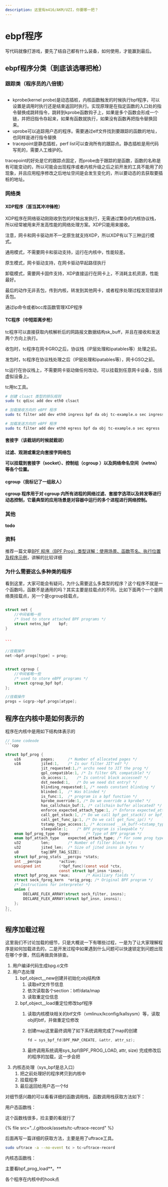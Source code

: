 ```yaml
---
description: 这里有m416/AKM/UZI，你要哪一把？
---
```


# ebpf程序

写代码就像打游戏，要先了结自己都有什么装备，如何使用，才能赢到最后。

## ebpf程序分类（到底该选哪把枪）

### 跟踪类（程序员的八倍镜）

<figure><img src="../.gitbook/assets/Untitled.png" alt=""><figcaption></figcaption></figure>

* kprobe(kernel probe)是动态插桩，内核函数触发的时候执行bpf程序，可以设置是调用时执行还是结束返回时执行。实现原理是在指定函数的入口处的指令替换成跳转指令，跳转到kprobe函数钩子上，如果是多个函数会形成一个链，并把旧指令存起来，如果有函数就执行，如果没有函数再把指令替换回来。
* uprobe可以追踪用户态的程序。需要通过elf文件找到要跟踪的函数的地址，也同样是进行指令替换
* tracepoint是静态插桩，perf list可以查询所有的跟踪点。静态插桩是用代码写死的，需要人工维护的。

tracepoint的好处是它的跟踪点固定，而probe由于跟踪的是函数，函数的名称是有可能变动的，所以可能会出现程序或者内核升级之后之前开发的工具不能用了的现象，并且应用程序修改之后地址空间是会发生变化的，所以要动态的去获取要插桩的地址。

### 网络类

#### XDP程序（首当其冲冲锋枪）

XDP程序在网络驱动刚刚收到包的时候出发执行，无需通过繁杂的内核协议栈，所以经常被用来开发高性能的网络处理方案。XDP只能用来接收。

注意，网卡和网卡驱动并不一定原生就支持XDP，所以XDP有以下三种运行模式。

通用模式，不需要网卡和驱动支持，运行在内核中，性能较差。

原生模式，网卡驱动支持，在网卡驱动早起路径执行

卸载模式，需要网卡固件支持，XDP直接运行在网卡上，不消耗主机资源，性能最好。

最后的动作无非丢包，传到内核，转发到其他网卡，或者程序处理过程发现错误并丢包。

通过ip命令或者bcc库函数管理XDP程序

#### TC程序（中短距离步枪）

tc程序可以直接获取内核解析后的网路报文数据结构sk\_buff，并且在接收和发送两个方向上执行。

收包时，tc程序在网卡GRO之后，协议栈（IP层处理和ipatables等）处理之前。

发包时，tc程序在协议栈处理之后（IP层处理和ipatables等），网卡GSO之前。

tc运行在协议栈上，不需要网卡驱动做任何改动，可以挂载到任意网卡设备，包括虚拟设备上。

tc用tc工具。

```bash
# 创建 clsact 类型的排队规则
sudo tc qdisc add dev eth0 clsact

# 加载接收方向的 eBPF 程序
sudo tc filter add dev eth0 ingress bpf da obj tc-example.o sec ingress

# 加载发送方向的 eBPF 程序
sudo tc filter add dev eth0 egress bpf da obj tc-example.o sec egress
```

#### 套接字（该截胡的时候就截胡）

**过滤、观测或重定向套接字网络包**

**可以挂载到套接字（socket）、控制组（cgroup ）以及网络命名空间（netns）等各个位置。**

#### cgroup（我标记了一组敌人）

**cgroup 程序用于对 cgroup 内所有进程的网络过滤、套接字选项以及转发等进行动态控制，它最典型的应用场景是对容器中运行的多个进程进行网络控制。**

### **其他**

**todo**

### **资料**

推荐一篇文章[BPF 程序（BPF Prog）类型详解：使用场景、函数签名、执行位置及程序示例](https://arthurchiao.art/blog/bpf-advanced-notes-1-zh/)，讲解的比较详细

### **为什么需要这么多种类的程序**

看到这里，大家可能会有疑问，为什么需要这么多类型的程序？这个程序不就是一个函数吗，函数不是通用的吗？其实主要是挂载点的不同，比如下面两个一个是网络类挂载点，另一个是cgroup挂载点，



````cpp

struct net {
	//中间省略一些
	/* Used to store attached BPF programs */
	struct netns_bpf	bpf;
}
	

```

//挂载操作
net->bpf.progs[type] = prog;
````



```cpp

struct cgroup {
	//中间省略一些
	/* used to store eBPF programs */
	struct cgroup_bpf bpf;
};

//挂载操作
progs = &cgrp->bpf.progs[atype];
```

## 程序在内核中是如何表示的

程序在内核中是用如下结构体表示的

````c
// Some codeode
```cpp

struct bpf_prog {
	u16			pages;		/* Number of allocated pages */
	u16			jited:1,	/* Is our filter JIT'ed? */
				jit_requested:1,/* archs need to JIT the prog */
				gpl_compatible:1, /* Is filter GPL compatible? */
				cb_access:1,	/* Is control block accessed? */
				dst_needed:1,	/* Do we need dst entry? */
				blinding_requested:1, /* needs constant blinding */
				blinded:1,	/* Was blinded */
				is_func:1,	/* program is a bpf function */
				kprobe_override:1, /* Do we override a kprobe? */
				has_callchain_buf:1, /* callchain buffer allocated? */
				enforce_expected_attach_type:1, /* Enforce expected_attach_type checking at attach time */
				call_get_stack:1, /* Do we call bpf_get_stack() or bpf_get_stackid() */
				call_get_func_ip:1, /* Do we call get_func_ip() */
				tstamp_type_access:1, /* Accessed __sk_buff->tstamp_type */
				sleepable:1;	/* BPF program is sleepable */
	enum bpf_prog_type	type;		/* Type of BPF program */
	enum bpf_attach_type	expected_attach_type; /* For some prog types */
	u32			len;		/* Number of filter blocks */
	u32			jited_len;	/* Size of jited insns in bytes */
	u8			tag[BPF_TAG_SIZE];
	struct bpf_prog_stats __percpu *stats;
	int __percpu		*active;
	unsigned int		(*bpf_func)(const void *ctx,
					    const struct bpf_insn *insn);
	struct bpf_prog_aux	*aux;		/* Auxiliary fields */
	struct sock_fprog_kern	*orig_prog;	/* Original BPF program */
	/* Instructions for interpreter */
	union {
		DECLARE_FLEX_ARRAY(struct sock_filter, insns);
		DECLARE_FLEX_ARRAY(struct bpf_insn, insnsi);
	};
};
```
````

## 程序加载过程

这里我们不讨论加载的细节，只是大概说一下有哪些过程，一是为了让大家理解程序是如何加载进去的，二是开发过程中如果遇到什么问题可以快速锁定到问题出现在哪个步骤，然后再做具体排查。

1. 用户编译代码生成bpg.o文件
2. 用户态处理
   1. bpf\_object\_\_new创建并初始化obj结构体
      1. 读取elf文件节信息
      2. 依次读取各个section：btf/data/map
      3. 读取重定位信息
   2. bpf\_object\_\_load重定位修改bpf程序
      1. 读取内核模块相关的btf文件（vmlinux/kconfig/kallsysm）等，读取obj的btf，并做重定位修改
      2.  创建map这里最终调用了如下系统调用完成了map的创建

          ```c
          fd = sys_bpf_fd(BPF_MAP_CREATE, &attr, attr_sz);
          ```
      3. 最终调用系统调用sys\_bpf(BPF\_PROG\_LOAD, attr, size) 完成修改后的程序的加载，这一步会把
3. 内核态处理（sys\_bpf是总入口）
   1. 把之前处理好的程序拷贝到内核中
   2. 挂载程序
   3. 最后返回给用户态一个fd

对细节感兴趣的可以看看详细的函数调用栈，函数调用栈获取方法如下：

用户态函数栈：

这个函数栈很多，捡主要的看就行了

{% file src="../.gitbook/assets/tc-uftrace-record" %}

后面再写一篇详细的获取方法，主要是用了uftrace工具。

```bash
sudo uftrace -a --no-event tc > tc-uftrace-record
```

内核态函数栈：

主要看bpf\_prog\_load**。**



各个程序在内核中的hook点

<figure><img src="../.gitbook/assets/image.png" alt=""><figcaption></figcaption></figure>

<figure><img src="../.gitbook/assets/image (1).png" alt=""><figcaption></figcaption></figure>

<figure><img src="../.gitbook/assets/image (2).png" alt=""><figcaption></figcaption></figure>
